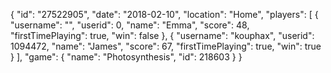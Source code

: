 {
  "id": "27522905",
  "date": "2018-02-10",
  "location": "Home",
  "players": [
    {
      "username": "",
      "userid": 0,
      "name": "Emma",
      "score": 48,
      "firstTimePlaying": true,
      "win": false
    },
    {
      "username": "kouphax",
      "userid": 1094472,
      "name": "James",
      "score": 67,
      "firstTimePlaying": true,
      "win": true
    }
  ],
  "game": {
    "name": "Photosynthesis",
    "id": 218603
  }
}
